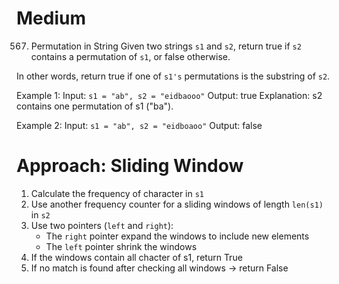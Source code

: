# **Medium**
567. Permutation in String
Given two strings `s1` and `s2`, return true if `s2` contains a permutation of `s1`, or false otherwise.

In other words, return true if one of `s1's` permutations is the substring of `s2`. 

Example 1:
Input: `s1 = "ab", s2 = "eidbaooo"`
Output: true
Explanation: s2 contains one permutation of s1 ("ba").

Example 2:
Input: `s1 = "ab", s2 = "eidboaoo"`
Output: false
 
# **Approach: Sliding Window**
1. Calculate the frequency of character in `s1`
2. Use another frequency counter for a sliding windows of length `len(s1)` in `s2`
2. Use two pointers (`left` and `right`):
   - The `right` pointer expand the windows to include new elements
   - The `left` pointer shrink the windows
3. If the windows contain all chacter of s1, return True
4. If no match is found after checking all windows -> return False
